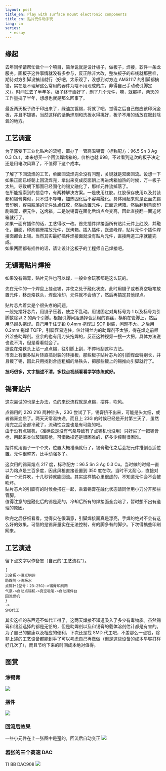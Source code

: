 ```yaml
---
layout: post
title_en: Play with surface mount electronic components
title_cn: 贴片元件动手玩
lang: cn
series:
  - essay
---
```


## 缘起

去年同学请帮忙做个一个项目，简单说就是设计板子，做板子，焊接，软件一条龙服务。画板子这件事情就没有多参与，反正除非大改，整块板子的布线就那熊样，期待对方引脚没搞错就行（好吧，太乐观了，没想到对方连 AMS1117 的引脚都搞错，实在是不理解这么常用的器件为啥不用现成的库，非得自己手动改引脚定义）。时间过去了半年多，板子终于画好了，删了几个元件，嘛，就那样，两天的工作量搞了半年，想想也就是那么回事了。

最近两天板子终于印出来了，绿油加镀锡，将就了吧。觉得之后自己做应该印沉金板，并且不镀锡，当然这样的话助焊剂和洗板水得挑好，板子不用的话放在密封除氧的地方。

## 工艺调查

为了感受下工业化贴片的流程，置办了一管高温锡膏（标称配方：96.5 Sn 3 Ag 0.3 Cu），本来想买一个回流焊烤箱的，价格也就 998，不过看到这次的板子决定还是用电吹风算了，不值得下这个成本。

了解了下回流焊的工艺，单面回流焊完全没有问题，关键就是双面回流。设想一下如果正面已经朝上回流焊完，拿出来变成反面朝上再进烤箱加热的时候，万一板子太热，导致朝下那面已经固化的锡又融化了，那样元件流掉落了。  
在所能搜索到的信息中，有两种解决方案。一是使用红胶。红胶保存使用以及封装都和锡膏类似，只不过不导电，加热固化后不容易融化。具体用起来就是正面先锡膏印刷，容易脱落的元件处点红胶，然后放置元件，正面送烤箱。然后翻到背面印刷锡膏，摆元件，送烤箱。二是说锡膏在固化后熔点会变高，因此直接翻一面送烤箱就行了。  
如果一面有插件的话，工艺得改一改。首先插件焊接面所有贴片元件上红胶，并融化，翻面，印刷锡膏摆放元件，送烤箱。插入插件，送波峰焊，贴片元件个插件焊接面都会上锡。当然其实最好插件焊接面就没有贴片元件，直接两道工序就能完成。  
如果两面都有插件的话，请让设计这板子的工程师自己焊接吧。

## 无锡膏贴片焊接

如果没有锡膏，贴片元件也可以焊，一般业余玩家都是这么玩的。

先在元件的一个焊盘上挂点锡，并使之处于融化状态，此时用镊子或者真空吸笔放置元件，移走烙铁头，焊盘冷却，元件就不会动了，然后再搞定其他焊点。

贴片芯片着实是个很头疼的问题。  
一般先摆好芯片，用镊子压着，使之不乱动。用锡固定对角标号为 1 以及标号为引脚数除以 2 的两个引脚。根据引脚间距选择合适粗的锡丝，横躺在管脚上，然后用马蹄头拖焊。自己用千住无铅 0.4mm 拖焊过 SOP 封装，问题不大。之后用 0.2mm 拖焊 TQFP，引脚容易连住，估计锡丝内的助焊剂不太够，得在焊之前额外涂些助焊剂。业余的也有用刀头拖焊的，反正这种视频一搜一大把，具体方法说也说不清，但是看看就会了。  
据说在烙铁头上沾一点点锡，往引脚上刮，不停地刮这种方法。  
市面上有很多贴片转直插封装的转接板，那些板子贴片芯片的引脚焊盘特别长，并且镀了锡，因此只用找到合适粗细的烙铁头，把那些镀上的锡推向引脚就行了。

**技巧很多，文字描述不清，多找点视频看看学学练练就好。**

## 锡膏贴片

这次尝试的也是土办法，总的来说流程就是点锡，摆件，吹风。

点锡用的 22G 21G 两种针头，23G 尝试了下，锡膏挤不出来，可能是头太细，或者锡膏变质了。两天天常温快递，而且上 23G 的时候已经是开封第三天了，虽然用完之后全都冷藏了，流动性变差也是有可能的吧。  
由于没有点锡机，（准确说是没有气泵导致有了点锡机也没用）只好买了一把锡膏枪，用起来类似玻璃胶枪，可惜微操还是很困难的，挤多少控制很困难。

摆件就用镊子一个个夹，位置大概准确就行了，锡膏融化之后会把元件推倒合适位置。元件很整齐，比手动强多了。

这次用的锡膏熔点 217 度，标称配方：96.5 Sn 3 Ag 0.3 Cu。当时做的时候一直以为熔点是三百多度，因此风枪直接设置到 350 度在吹。当时不太耐心，直接对着一个元件吹，十几秒钟就能回流。其实这样搞心里很虚的，不知道元件会不会被吹坏。  
贴片芯片的引脚有的时候会搭在一起，乘着锡膏在融化状态请同伴用小刀分开那些管脚。  
值得注意的是融化后的锡是亮的，冷却后所有的焊接面全变暗了，暂时想不出有道理的原因。

吹完之后仔细看看，觉得实在很满意，引脚焊接面真是漂亮，手焊的绝对不会有这么好的效果。可惜的是锡膏量实在无法控制，有的脚多有的脚少。下次得搞些印刷网来。

## 工艺演进

留下点文字以作备忘（自己的“工艺流程”）。

```
{
沉金板->激光钢网
助焊剂->洗板水
点锡针(型号：23-25G)->锡膏印刷网
气泵->自动点锡机->真空吸笔->自动摆件台
回流焊机
}
->
SMD代工
```

其实这样的东西还不如代工得了，这两天焊接不知道吸入了多少有毒物质。虽然锡膏和锡丝选择的都是无铅的，但是助焊剂以及和锡膏的载体溶剂估计都是有害的。  
为了自己的健康以及相应的便利，下次还是找 SMD 代工吧，不差那么一点钱，除非上述的工艺设备都能到手了可以考虑自己再做做（但是这些设备的成本早够打样好几次了），而且节约下来的时间成本绝对值得。

## 图赏

### 涂锡膏

![](../images/DSC_0377.png)

### 摆件

![](../images/DSC_0378.png)

### 回流后效果

一些小元件在上一张图中是歪的，回流后自动变正
![](../images/DSC_0379.png)

### 嚣张的三个高速 DAC

TI BB DAC908
![](../images/DSC_0380.png)
